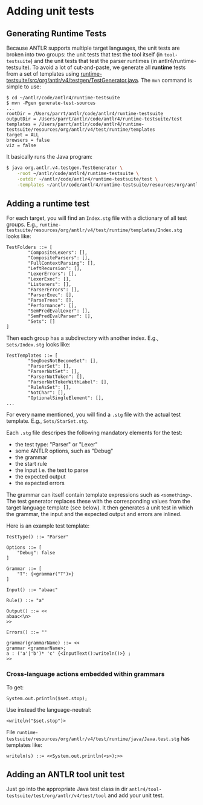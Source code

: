 # Adding unit tests

## Generating Runtime Tests

Because ANTLR supports multiple target languages, the unit tests are broken into two groups: the unit tests that test the tool itself (in `tool-testsuite`)  and the unit tests that test the parser runtimes (in antlr4/runtime-testsuite). To avoid a lot of cut-and-paste, we generate all **runtime** tests from a set of templates using [runtime-testsuite/src/org/antlr/v4/testgen/TestGenerator.java](../runtime-testsuite/src/org/antlr/v4/testgen/TestGenerator.java). The `mvn` command is simple to use:

```
$ cd ~/antlr/code/antlr4/runtime-testsuite
$ mvn -Pgen generate-test-sources
...
rootDir = /Users/parrt/antlr/code/antlr4/runtime-testsuite
outputDir = /Users/parrt/antlr/code/antlr4/runtime-testsuite/test
templates = /Users/parrt/antlr/code/antlr4/runtime-testsuite/resources/org/antlr/v4/test/runtime/templates
target = ALL
browsers = false
viz = false
```

It basically runs the Java program:

```bash
$ java org.antlr.v4.testgen.TestGenerator \
	-root ~/antlr/code/antlr4/runtime-testsuite \
	-outdir ~/antlr/code/antlr4/runtime-testsuite/test \
	-templates ~/antlr/code/antlr4/runtime-testsuite/resources/org/antlr/v4/test/runtime/templates
```

## Adding a runtime test

For each target, you will find an `Index.stg` file with a dictionary of all test groups. E.g., `runtime-testsuite/resources/org/antlr/v4/test/runtime/templates/Index.stg` looks like:

```
TestFolders ::= [
        "CompositeLexers": [],
        "CompositeParsers": [],
        "FullContextParsing": [],
        "LeftRecursion": [],
        "LexerErrors": [],
        "LexerExec": [],
        "Listeners": [],
        "ParserErrors": [],
        "ParserExec": [],
        "ParseTrees": [],
        "Performance": [],
        "SemPredEvalLexer": [],
        "SemPredEvalParser": [],
        "Sets": []
]
```

Then each group has a subdirectory with another index. E.g., `Sets/Index.stg` looks like:

```
TestTemplates ::= [
        "SeqDoesNotBecomeSet": [],
        "ParserSet": [],
        "ParserNotSet": [],
        "ParserNotToken": [],
        "ParserNotTokenWithLabel": [],
        "RuleAsSet": [],
        "NotChar": [],
        "OptionalSingleElement": [],
...
```

For every name mentioned, you will find a `.stg` file with the actual test template. E.g., `Sets/StarSet.stg`.

Each `.stg` file descripes the following mandatory elements for the test:
 - the test type: "Parser" or "Lexer"
 - some ANTLR options, such as "Debug"
 - the grammar 
 - the start rule
 - the input i.e. the text to parse
 - the expected output
 - the expected errors

The grammar can itself contain template expressions such as `<something>`.
The test generator replaces these with the corresponding values from the target language template (see below).
It then generates a unit test in which the grammar, the input and the expected output and errors are inlined.
 
Here is an example test template:

```
TestType() ::= "Parser"

Options ::= [
	"Debug": false
]

Grammar ::= [
	"T": {<grammar("T")>}
]

Input() ::= "abaac"

Rule() ::= "a"

Output() ::= <<
abaac<\n>
>>

Errors() ::= ""

grammar(grammarName) ::= <<
grammar <grammarName>;
a : ('a'|'b')* 'c' {<InputText():writeln()>} ;
>>
```


### Cross-language actions embedded within grammars

To get:

```
System.out.println($set.stop);
```

Use instead the language-neutral:

```
<writeln("$set.stop")>
```

File `runtime-testsuite/resources/org/antlr/v4/test/runtime/java/Java.test.stg` has templates like:

```
writeln(s) ::= <<System.out.println(<s>);>>
```

## Adding an ANTLR tool unit test

Just go into the appropriate Java test class in dir `antlr4/tool-testsuite/test/org/antlr/v4/test/tool` and add your unit test.


